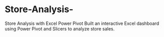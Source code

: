 # Store-Analysis-
Store Analysis with Excel Power Pivot  Built an interactive Excel dashboard using Power Pivot and Slicers to analyze store sales. 
